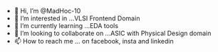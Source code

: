 - 👋 Hi, I’m @MadHoc-10
- 👀 I’m interested in ...VLSI Frontend Domain
- 🌱 I’m currently learning ...EDA tools
- 💞️ I’m looking to collaborate on ...ASIC with Physical Design domain
- 📫 How to reach me ... on facebook, insta and linkedin

<!---
MadHoc-10/MadHoc-10 is a ✨ special ✨ repository because its `README.md` (this file) appears on your GitHub profile.
You can click the Preview link to take a look at your changes.
--->
